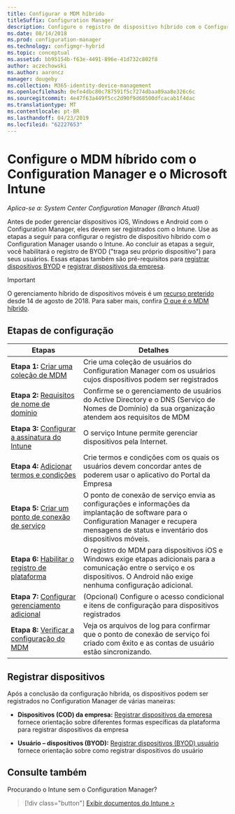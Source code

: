 ```yaml
---
title: Configurar o MDM híbrido
titleSuffix: Configuration Manager
description: Configure o registro de dispositivo híbrido com o Configuration Manager e o Intune.
ms.date: 08/14/2018
ms.prod: configuration-manager
ms.technology: configmgr-hybrid
ms.topic: conceptual
ms.assetid: bb95154b-f63e-4491-896e-41d732c802f8
author: aczechowski
ms.author: aaroncz
manager: dougeby
ms.collection: M365-identity-device-management
ms.openlocfilehash: 0efe4dbc80c787591f5c7274dbaa89aa8e326c6c
ms.sourcegitcommit: 4e47f63a449f5cc2d90f9d68500dfcacab1f4dac
ms.translationtype: MT
ms.contentlocale: pt-BR
ms.lasthandoff: 04/23/2019
ms.locfileid: "62227653"
---
```

# <a name="set-up-hybrid-mdm-with-configuration-manager-and-microsoft-intune"></a>Configure o MDM híbrido com o Configuration Manager e o Microsoft Intune

*Aplica-se a: System Center Configuration Manager (Branch Atual)*


Antes de poder gerenciar dispositivos iOS, Windows e Android com o Configuration Manager, eles devem ser registrados com o Intune. Use as etapas a seguir para configurar o registro de dispositivo híbrido com o Configuration Manager usando o Intune. Ao concluir as etapas a seguir, você habilitará o registro de BYOD ("traga seu próprio dispositivo") para seus usuários. Essas etapas também são pré-requisitos para [registrar dispositivos BYOD](enroll-hybrid-ios-mac.md) e [registrar dispositivos da empresa](enroll-company-owned-devices.md).

> [!Important]  
> O gerenciamento híbrido de dispositivos móveis é um [recurso preterido](/sccm/core/plan-design/changes/deprecated/removed-and-deprecated-cmfeatures) desde 14 de agosto de 2018. Para saber mais, confira [O que é o MDM híbrido](/sccm/mdm/understand/hybrid-mobile-device-management).<!--Intune feature 2683117-->  



## <a name="set-up-steps"></a>Etapas de configuração

 |Etapas|Detalhes|  
 |-----------|-------------|  
 |**Etapa 1:** [Criar uma coleção de MDM](create-mdm-collection.md)|Crie uma coleção de usuários do Configuration Manager com os usuários cujos dispositivos podem ser registrados|  
 |**Etapa 2:** [Requisitos de nome de domínio](confirm-dns.md)|Confirme se o gerenciamento de usuários do Active Directory e o DNS (Serviço de Nomes de Domínio) da sua organização atendem aos requisitos de MDM|
 |**Etapa 3:** [Configurar a assinatura do Intune](configure-intune-subscription.md)|O serviço Intune permite gerenciar dispositivos pela Internet.|  
 |**Etapa 4:** [Adicionar termos e condições](terms-and-conditions.md)| Crie termos e condições com os quais os usuários devem concordar antes de poderem usar o aplicativo do Portal da Empresa|
 |**Etapa 5:** [Criar um ponto de conexão de serviço](create-service-connection-point.md)|O ponto de conexão de serviço envia as configurações e informações da implantação de software para o Configuration Manager e recupera mensagens de status e inventário dos dispositivos móveis. |  
 |**Etapa 6:** [Habilitar o registro de plataforma](enable-platform-enrollment.md)|O registro do MDM para dispositivos iOS e Windows exige etapas adicionais para a comunicação entre o serviço e os dispositivos. O Android não exige nenhuma configuração adicional.|  
 |**Etapa 7:** [Configurar gerenciamento adicional](set-up-additional-management.md)|(Opcional) Configure o acesso condicional e itens de configuração para dispositivos registrados|
 |**Etapa 8:** [Verificar a configuração do MDM](verify-mdm-configuration.md)|Veja os arquivos de log para confirmar que o ponto de conexão de serviço foi criado com êxito e as contas de usuário estão sincronizando.|



## <a name="enroll-devices"></a>Registrar dispositivos

Após a conclusão da configuração híbrida, os dispositivos podem ser registrados no Configuration Manager de várias maneiras:

- **Dispositivos (COD) da empresa:** [Registrar dispositivos da empresa](enroll-company-owned-devices.md) fornece orientação sobre diferentes formas específicas da plataforma para registrar dispositivos da empresa  

- **Usuário – dispositivos (BYOD):** [Registrar dispositivos (BYOD) usuário](enroll-hybrid-ios-mac.md) fornece orientação sobre como registrar dispositivos do usuário  



## <a name="see-also"></a>Consulte também

Procurando o Intune sem o Configuration Manager?
> [!div class="button"]
> [Exibir documentos do Intune >](https://docs.microsoft.com/intune/deploy-use/enroll-devices-in-microsoft-intune)


